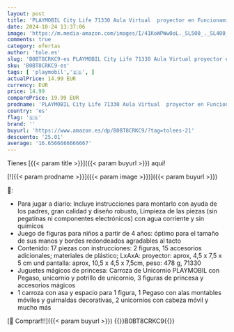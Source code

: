 ```yaml
---
layout: post
title: 'PLAYMOBIL City Life 71330 Aula Virtual  proyector en Funcionamiento  Tableta y Gafas VR para Juegos de rol creativos  Juguetes para niños a Partir de 4 años'
date: 2024-10-24 13:37:06
image: 'https://m.media-amazon.com/images/I/41KoWPWw0oL._SL500_._SL400_.jpg'
comments: true
category: ofertas
author: 'tole.es'
slug: 'B0BT8CRKC9-es PLAYMOBIL City Life 71330 Aula Virtual proyector en...'
sku: 'B0BT8CRKC9-es'
tags: [ 'playmobil','🇪🇸', ]
actualPrice: 14.99 EUR
currency: EUR
price: 14.99
comparePrice: 19.99 EUR
prodname: 'PLAYMOBIL City Life 71330 Aula Virtual  proyector en Funcionamiento  Tableta y Gafas VR para Juegos de rol creativos  Juguetes para niños a Partir de 4 años'
country: 'es'
flag: '🇪🇸'
brand: ''
buyurl: 'https://www.amazon.es/dp/B0BT8CRKC9/?tag=tolees-21'
descuento: '25.01'
average: '16.6566666666667'
---
```


Tienes [{{< param title >}}]({{< param buyurl >}}) aqui!

[![{{< param prodname >}}]({{< param image >}})]({{< param buyurl >}})

🔎:

- Para jugar a diario: Incluye instrucciones para montarlo con ayuda de los padres, gran calidad y diseño robusto, Limpieza de las piezas (sin pegatinas ni componentes electrónicos) con agua corriente y sin químicos
- Juego de figuras para niños a partir de 4 años: óptimo para el tamaño de sus manos y bordes redondeados agradables al tacto
- Contenido: 17 piezas con instrucciones: 2 figuras, 15 accesorios adicionales; materiales de plástico; LxAxA: proyector: aprox, 4,5 x 7,5 x 5 cm und pantalla: aprox, 10,5 x 4,5 x 7,5cm, peso: 478 g, 71330
- Juguetes mágicos de princesa: Carroza de Unicornio PLAYMOBIL con Pegaso, unicornio y potrillo de unicornio, 3 figuras de princesa y accesorios mágicos
- 1 carroza con asa y espacio para 1 figura, 1 Pegaso con alas montables móviles y guirnaldas decorativas, 2 unicornios con cabeza móvil y mucho más

[🛒 Comprar!!!]({{< param buyurl >}})
{{<world>}}B0BT8CRKC9{{</world>}}
